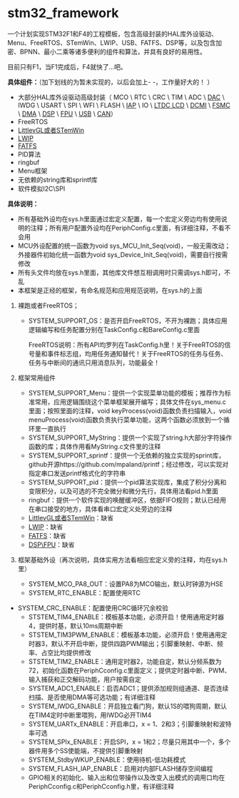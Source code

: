 # stm32_framework
一个计划实现STM32F1和F4的工程模板，包含高级封装的HAL库外设驱动、Menu、FreeRTOS、STemWin、LWIP、USB、FATFS、DSP等，以及包含加密、BPNN、最小二乘等诸多便利的组件和算法，并具有良好的易用性。

目前只有F1，当F1完成后，F4就快了...吧。

**具体组件：**（加下划线的为暂未实现的，以后会加上- -，工作量好大的！ ）

-   大部分HAL库外设驱动高级封装（ MCO \ RTC \ CRC \ TIM \ ADC \ <u>DAC</u> \ IWDG \ USART \ SPI \ WFI \ FLASH \ <u>IAP</u> \ IO \ <u>LTDC LCD</u> \ <u>DCMI</u> \ <u>FSMC</u> \ <u>DMA</u> \ <u>DSP</u> \ <u>FPU</u> \ <u>USB</u> \ <u>CAN</u>）
-   FreeRTOS
-   <u>LittlevGL或者STemWin</u>
-   <u>LWIP</u>
-   <u>FATFS</u>
-   PID算法
-   ringbuf
-   Menu框架
-   无依赖的string库和sprintf库
-   软件模拟I2C\SPI

**具体说明：**

-   所有基础外设均在sys.h里面通过宏定义配置，每一个宏定义旁边均有使用说明的注释；所有用户配置外设均在PeriphConfig.c里面，有详细注释，不看不会用
-   MCU外设配置的统一函数为void sys_MCU_Init_Seq(void)，一般无需改动；外接器件初始化统一函数为void sys_Device_Init_Seq(void)，需要自行按需修改
-   所有头文件均放在sys.h里面，其他库文件想互相调用时只需调sys.h即可，不乱
-   本框架是正经的框架，有命名规范和应用规范说明，在sys.h的上面

1.  裸跑或者FreeRTOS；

    -   SYSTEM_SUPPORT_OS：是否开启FreeRTOS，不开为裸跑；具体应用逻辑编写和任务配置分别在TaskConfig.c和BareConfig.c里面

        FreeRTOS说明：所有API均罗列在TaskConfig.h里！关于FreeRTOS的信号量和事件标志组，均用任务通知替代！关于FreeRTOS的任务与任务、任务与中断间的通讯只用消息队列，功能最全！

2.  框架常用组件

    -   SYSTEM_SUPPORT_Menu：提供一个实现菜单功能的模板；推荐作为标准常用，应用逻辑围绕这个菜单框架展开编写；具体文件在sys_menu.c里面；按照里面的注释，void keyProcess(void)函数负责扫描输入，void menuProcess(void)函数负责执行菜单功能，这两个函数必须放到一个循环里一直执行
    -   SYSTEM_SUPPORT_MyString：提供一个实现了string.h大部分字符操作函数的库；具体作用看MyString.c文件里的注释
    -   SYSTEM_SUPPORT_sprintf：提供一个无依赖的独立实现的sprint库，github开源https://github.com/mpaland/printf；经过修改，可以实现对指定串口发送printf格式化的字符串
    -   SYSTEM_SUPPORT_pid：提供一个pid算法实现库，集成了积分分离和变限积分，以及可选的不完全微分和微分先行，具体用法看pid.h里面
    -   ringbuf：提供一个软件实现的唤醒缓冲区，依据FIFO规则；默认已经用在串口接受的地方，具体看串口宏定义处旁边的注释
    -   <u>LittlevGL或者STemWin</u>：缺省
    -   <u>LWIP</u>：缺省
    -   <u>FATFS</u>：缺省
    -   <u>DSP\FPU</u>：缺省

3.  框架基础外设（再次说明，具体实用方法看相应宏定义旁的注释，均在sys.h里）

    -   SYSTEM_MCO_PA8_OUT：设置PA8为MCO输出，默认时钟源为HSE
    -   SYSTEM_RTC_ENABLE：配置使用RTC
-   SYSTEM_CRC_ENABLE：配置使用CRC循环冗余校验
    -   STSTEM_TIM4_ENABLE：模板基本功能，必须开启！使用通用定时器4，提供时基，默认10ms周期中断
    -   STSTEM_TIM3PWM_ENABLE：模板基本功能，必须开启！使用通用定时器3，默认不开启中断，提供四路PWM输出；引脚重映射、中断、频率、占空比均提供修改
    -   STSTEM_TIM2_ENABLE：通用定时器2，功能自定，默认分频系数为72，初始化函数在PeriphCconfig.c里面定义；提供定时器中断、PWM、输入捕获和正交解码功能，用户按需自定
    -   SYSTEM_ADC1_ENABLE：启否ADC1；提供添加规则组通道、是否连续扫描、是否使用DMA等可选功能；有详细注释
    -   SYSTEM_IWDG_ENABLE：开启独立看门狗，默认1S的喂狗周期，默认在TIM4定时中断里喂狗，用IWDG必开TIM4
    -   SYSTEM_UARTx_ENABLE：开启串口，x = 1、2和3；引脚重映射和波特率可选
    -   SYSTEM_SPIx_ENABLE：开启SPI，x = 1和2；尽量只用其中一个，多个器件用多个SS使能端，不提供引脚重映射
    -   SYSTEM_StdbyWKUP_ENABLE：使用待机-低功耗模式
    -   SYSTEM_FLASH_IAP_ENABLE：启用对内部FLASH储存空间编程
    -   GPIO相关的初始化、输入出和位带操作以及改变入出模式的调用口均在PeriphCconfig.c和PeriphCconfig.h里，有详细注释
    

